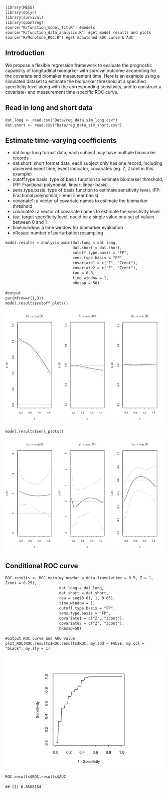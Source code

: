     library(MESS)
    library(dplyr)
    library(survival)
    library(quantreg)
    source("R/function_model_fit.R") #models
    source("R/function_data_analysis.R") #get model results and plots
    source("R/Monotone_ROC.R") #get monotoned ROC curve & AUC

## Introduction

We propose a flexible regression framework to evaluate the prognostic
capability of longitudinal biomarker with survival outcome accounting
for the covariate and biomaker measurement time. Here is an example
using a simulated dataset to estimate the biomarker threshold at a
specified specificity level along with the corresponding sensitivity,
and to construct a covariate- and measurement time-specific ROC curve.

## Read in long and short data

    dat.long <- read.csv("Data/reg_data_sim_long.csv")
    dat.short <- read.csv("Data/reg_data_sim_short.csv")

## Estimate time-varying coefficients

-   dat.long: long format data, each subject may have multiple biomarker
    records
-   dat.short: short format data, each subject only has one record,
    including observed event time, event indicator, covariates (eg. Z,
    Zcont in this example)
-   cutoff.type.basis: type of basis function to estimate biomarker
    threshold, (FP: Fractional polynomial, linear: linear basis)
-   sens.type.basis: type of basis function to estimate sensitivity
    level, (FP: Fractional polynomial, linear: linear basis)
-   covariate1: a vector of covariate names to estimate the biomarker
    threshold
-   covariate2: a vector of covariate names to estimate the sensitivity
    level
-   tau: target specificity level, could be a single value or a set of
    values between 0 and 1
-   time.window: a time window for biomarker evaluation
-   nResap: number of perturbation resampling

<!-- -->

    model.results = analysis_main(dat.long = dat.long, 
                                  dat.short = dat.short, 
                                  cutoff.type.basis = "FP", 
                                  sens.type.basis = "FP", 
                                  covariate1 = c("Z", "Zcont"), 
                                  covariate2 = c("Z", "Zcont"), 
                                  tau = 0.8, 
                                  time.window = 1,
                                  nResap = 50)

    #output
    par(mfrow=c(1,3))
    model.results$cutoff_plots() 

![](README_files/figure-markdown_strict/unnamed-chunk-3-1.png)

    model.results$sens_plots()

![](README_files/figure-markdown_strict/unnamed-chunk-3-2.png)

## Conditional ROC curve

    ROC.results <- ROC.main(my.newdat = data.frame(vtime = 0.5, Z = 1, Zcont = 0.25),
                            dat.long = dat.long,
                            dat.short = dat.short, 
                            tau = seq(0.01, 1, 0.05), 
                            time.window = 1,
                            cutoff.type.basis = "FP",
                            sens.type.basis = "FP",
                            covariate1 = c("Z", "Zcont"), 
                            covariate2 = c("Z", "Zcont"),
                            nResap=50)

    #output ROC curve and AUC value
    plot_ROC(ROC.results$ROC.results$ROC, my.add = FALSE, my.col = "black", my.lty = 1)

![](README_files/figure-markdown_strict/unnamed-chunk-4-1.png)

    ROC.results$ROC.results$AUC

    ## [1] 0.8568154
